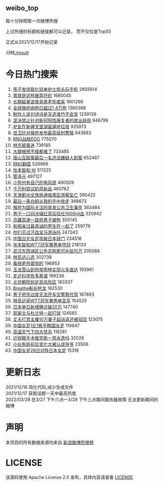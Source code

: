 weibo_top  
---
每十分钟爬取一次微博热搜  

上过热搜的标题和链接都可以记录， 而不仅仅是Top50

正式从2021/12/17开始记录  

*归档[./result](./result/)*

# 今日热门搜索  
1. [孩子发烧取化验单护士低头玩手机](https://s.weibo.com//weibo?q=%23%E5%AD%A9%E5%AD%90%E5%8F%91%E7%83%A7%E5%8F%96%E5%8C%96%E9%AA%8C%E5%8D%95%E6%8A%A4%E5%A3%AB%E4%BD%8E%E5%A4%B4%E7%8E%A9%E6%89%8B%E6%9C%BA%23&Refer=top) 2855914
2. [胃就是这样被弄坏的](https://s.weibo.com//weibo?q=%23%E8%83%83%E5%B0%B1%E6%98%AF%E8%BF%99%E6%A0%B7%E8%A2%AB%E5%BC%84%E5%9D%8F%E7%9A%84%23&Refer=top) 1680045
3. [长期超量进食易患老年痴呆](https://s.weibo.com//weibo?q=%23%E9%95%BF%E6%9C%9F%E8%B6%85%E9%87%8F%E8%BF%9B%E9%A3%9F%E6%98%93%E6%82%A3%E8%80%81%E5%B9%B4%E7%97%B4%E5%91%86%23&Refer=top) 1601266
4. [全球猴痘病例已超过1.4万例](https://s.weibo.com//weibo?q=%23%E5%85%A8%E7%90%83%E7%8C%B4%E7%97%98%E7%97%85%E4%BE%8B%E5%B7%B2%E8%B6%85%E8%BF%871.4%E4%B8%87%E4%BE%8B%23&Refer=top) 1360368
5. [制作人说刘诗诗是天选淮竹不会变](https://s.weibo.com//weibo?q=%23%E5%88%B6%E4%BD%9C%E4%BA%BA%E8%AF%B4%E5%88%98%E8%AF%97%E8%AF%97%E6%98%AF%E5%A4%A9%E9%80%89%E6%B7%AE%E7%AB%B9%E4%B8%8D%E4%BC%9A%E5%8F%98%23&Refer=top) 1239139
6. [坚决禁止针对新冠阳性康复者的就业歧视](https://s.weibo.com//weibo?q=%23%E5%9D%9A%E5%86%B3%E7%A6%81%E6%AD%A2%E9%92%88%E5%AF%B9%E6%96%B0%E5%86%A0%E9%98%B3%E6%80%A7%E5%BA%B7%E5%A4%8D%E8%80%85%E7%9A%84%E5%B0%B1%E4%B8%9A%E6%AD%A7%E8%A7%86%23&Refer=top) 946799
7. [驴友在新疆天堂湖留遍地垃圾](https://s.weibo.com//weibo?q=%23%E9%A9%B4%E5%8F%8B%E5%9C%A8%E6%96%B0%E7%96%86%E5%A4%A9%E5%A0%82%E6%B9%96%E7%95%99%E9%81%8D%E5%9C%B0%E5%9E%83%E5%9C%BE%23&Refer=top) 925973
8. [世卫针对猴痘发布最高级别警报](https://s.weibo.com//weibo?q=%23%E4%B8%96%E5%8D%AB%E9%92%88%E5%AF%B9%E7%8C%B4%E7%97%98%E5%8F%91%E5%B8%83%E6%9C%80%E9%AB%98%E7%BA%A7%E5%88%AB%E8%AD%A6%E6%8A%A5%23&Refer=top) 843683
9. [RNG战胜EDG](https://s.weibo.com//weibo?q=%23RNG%E6%88%98%E8%83%9CEDG%23&Refer=top) 775070
10. [林志颖昏迷](https://s.weibo.com//weibo?q=%23%E6%9E%97%E5%BF%97%E9%A2%96%E6%98%8F%E8%BF%B7%23&Refer=top) 739185
11. [大腿根想不瘦都难了](https://s.weibo.com//weibo?q=%23%E5%A4%A7%E8%85%BF%E6%A0%B9%E6%83%B3%E4%B8%8D%E7%98%A6%E9%83%BD%E9%9A%BE%E4%BA%86%23&Refer=top) 733485
12. [唐山互殴案最后一名违法嫌疑人到案](https://s.weibo.com//weibo?q=%23%E5%94%90%E5%B1%B1%E4%BA%92%E6%AE%B4%E6%A1%88%E6%9C%80%E5%90%8E%E4%B8%80%E5%90%8D%E8%BF%9D%E6%B3%95%E5%AB%8C%E7%96%91%E4%BA%BA%E5%88%B0%E6%A1%88%23&Refer=top) 652487
13. [RNG翻盘](https://s.weibo.com//weibo?q=%23RNG%E7%BF%BB%E7%9B%98%23&Refer=top) 526889
14. [张本智和 吵](https://s.weibo.com//weibo?q=%E5%BC%A0%E6%9C%AC%E6%99%BA%E5%92%8C%20%E5%90%B5&Refer=top) 511325
15. [管泽元](https://s.weibo.com//weibo?q=%E7%AE%A1%E6%B3%BD%E5%85%83&Refer=top) 497127
16. [小狗也有自己的电风扇](https://s.weibo.com//weibo?q=%23%E5%B0%8F%E7%8B%97%E4%B9%9F%E6%9C%89%E8%87%AA%E5%B7%B1%E7%9A%84%E7%94%B5%E9%A3%8E%E6%89%87%23&Refer=top) 490509
17. [千万别尝试奶茶新品](https://s.weibo.com//weibo?q=%23%E5%8D%83%E4%B8%87%E5%88%AB%E5%B0%9D%E8%AF%95%E5%A5%B6%E8%8C%B6%E6%96%B0%E5%93%81%23&Refer=top) 460762
18. [天津蓟州文旅局通报景区游客坠亡](https://s.weibo.com//weibo?q=%23%E5%A4%A9%E6%B4%A5%E8%93%9F%E5%B7%9E%E6%96%87%E6%97%85%E5%B1%80%E9%80%9A%E6%8A%A5%E6%99%AF%E5%8C%BA%E6%B8%B8%E5%AE%A2%E5%9D%A0%E4%BA%A1%23&Refer=top) 390422
19. [最后一条白鲟从我的手中放走](https://s.weibo.com//weibo?q=%23%E6%9C%80%E5%90%8E%E4%B8%80%E6%9D%A1%E7%99%BD%E9%B2%9F%E4%BB%8E%E6%88%91%E7%9A%84%E6%89%8B%E4%B8%AD%E6%94%BE%E8%B5%B0%23&Refer=top) 368673
20. [猴痘为国际关注的突发公共卫生事件](https://s.weibo.com//weibo?q=%23%E7%8C%B4%E7%97%98%E4%B8%BA%E5%9B%BD%E9%99%85%E5%85%B3%E6%B3%A8%E7%9A%84%E7%AA%81%E5%8F%91%E5%85%AC%E5%85%B1%E5%8D%AB%E7%94%9F%E4%BA%8B%E4%BB%B6%23&Refer=top) 363484
21. [男子一口闷冰镇红茶后狂吐1000ml血](https://s.weibo.com//weibo?q=%23%E7%94%B7%E5%AD%90%E4%B8%80%E5%8F%A3%E9%97%B7%E5%86%B0%E9%95%87%E7%BA%A2%E8%8C%B6%E5%90%8E%E7%8B%82%E5%90%901000ml%E8%A1%80%23&Refer=top) 320942
22. [京藏高速一路怒男子被拘](https://s.weibo.com//weibo?q=%23%E4%BA%AC%E8%97%8F%E9%AB%98%E9%80%9F%E4%B8%80%E8%B7%AF%E6%80%92%E7%94%B7%E5%AD%90%E8%A2%AB%E6%8B%98%23&Refer=top) 305145
23. [和相亲过最真诚的男生在一起了](https://s.weibo.com//weibo?q=%23%E5%92%8C%E7%9B%B8%E4%BA%B2%E8%BF%87%E6%9C%80%E7%9C%9F%E8%AF%9A%E7%9A%84%E7%94%B7%E7%94%9F%E5%9C%A8%E4%B8%80%E8%B5%B7%E4%BA%86%23&Refer=top) 259776
24. [你们见过汗血宝马游泳吗](https://s.weibo.com//weibo?q=%23%E4%BD%A0%E4%BB%AC%E8%A7%81%E8%BF%87%E6%B1%97%E8%A1%80%E5%AE%9D%E9%A9%AC%E6%B8%B8%E6%B3%B3%E5%90%97%23&Refer=top) 247243
25. [中国台北女足攻破日本球门](https://s.weibo.com//weibo?q=%23%E4%B8%AD%E5%9B%BD%E5%8F%B0%E5%8C%97%E5%A5%B3%E8%B6%B3%E6%94%BB%E7%A0%B4%E6%97%A5%E6%9C%AC%E7%90%83%E9%97%A8%23&Refer=top) 234518
26. [张本智和WTT冠军赛男单夺冠](https://s.weibo.com//weibo?q=%23%E5%BC%A0%E6%9C%AC%E6%99%BA%E5%92%8CWTT%E5%86%A0%E5%86%9B%E8%B5%9B%E7%94%B7%E5%8D%95%E5%A4%BA%E5%86%A0%23&Refer=top) 218133
27. [武汉东西湖区公务员购房可补贴15万](https://s.weibo.com//weibo?q=%23%E6%AD%A6%E6%B1%89%E4%B8%9C%E8%A5%BF%E6%B9%96%E5%8C%BA%E5%85%AC%E5%8A%A1%E5%91%98%E8%B4%AD%E6%88%BF%E5%8F%AF%E8%A1%A5%E8%B4%B415%E4%B8%87%23&Refer=top) 205088
28. [林高远心态](https://s.weibo.com//weibo?q=%23%E6%9E%97%E9%AB%98%E8%BF%9C%E5%BF%83%E6%80%81%23&Refer=top) 202739
29. [看把老外震惊的](https://s.weibo.com//weibo?q=%23%E7%9C%8B%E6%8A%8A%E8%80%81%E5%A4%96%E9%9C%87%E6%83%8A%E7%9A%84%23&Refer=top) 196953
30. [玉龙雪山到热带雨林实现火车直达](https://s.weibo.com//weibo?q=%23%E7%8E%89%E9%BE%99%E9%9B%AA%E5%B1%B1%E5%88%B0%E7%83%AD%E5%B8%A6%E9%9B%A8%E6%9E%97%E5%AE%9E%E7%8E%B0%E7%81%AB%E8%BD%A6%E7%9B%B4%E8%BE%BE%23&Refer=top) 193961
31. [走近科学有多离谱](https://s.weibo.com//weibo?q=%23%E8%B5%B0%E8%BF%91%E7%A7%91%E5%AD%A6%E6%9C%89%E5%A4%9A%E7%A6%BB%E8%B0%B1%23&Refer=top) 189236
32. [北京朝阳划定高风险区](https://s.weibo.com//weibo?q=%23%E5%8C%97%E4%BA%AC%E6%9C%9D%E9%98%B3%E5%88%92%E5%AE%9A%E9%AB%98%E9%A3%8E%E9%99%A9%E5%8C%BA%23&Refer=top) 183337
33. [Breathe船长抢龙](https://s.weibo.com//weibo?q=%23Breathe%E8%88%B9%E9%95%BF%E6%8A%A2%E9%BE%99%23&Refer=top) 182530
34. [男子悲伤过度无法开车交警帮代驾](https://s.weibo.com//weibo?q=%23%E7%94%B7%E5%AD%90%E6%82%B2%E4%BC%A4%E8%BF%87%E5%BA%A6%E6%97%A0%E6%B3%95%E5%BC%80%E8%BD%A6%E4%BA%A4%E8%AD%A6%E5%B8%AE%E4%BB%A3%E9%A9%BE%23&Refer=top) 167893
35. [林高远获WTT冠军赛男单亚军](https://s.weibo.com//weibo?q=%23%E6%9E%97%E9%AB%98%E8%BF%9C%E8%8E%B7WTT%E5%86%A0%E5%86%9B%E8%B5%9B%E7%94%B7%E5%8D%95%E4%BA%9A%E5%86%9B%23&Refer=top) 154525
36. [日本单日新增确诊破20万](https://s.weibo.com//weibo?q=%23%E6%97%A5%E6%9C%AC%E5%8D%95%E6%97%A5%E6%96%B0%E5%A2%9E%E7%A1%AE%E8%AF%8A%E7%A0%B420%E4%B8%87%23&Refer=top) 147740
37. [郭昊文与杜兰特一起打球](https://s.weibo.com//weibo?q=%23%E9%83%AD%E6%98%8A%E6%96%87%E4%B8%8E%E6%9D%9C%E5%85%B0%E7%89%B9%E4%B8%80%E8%B5%B7%E6%89%93%E7%90%83%23&Refer=top) 124565
38. [丈夫打赏主播10万妻子起诉返还被驳回](https://s.weibo.com//weibo?q=%23%E4%B8%88%E5%A4%AB%E6%89%93%E8%B5%8F%E4%B8%BB%E6%92%AD10%E4%B8%87%E5%A6%BB%E5%AD%90%E8%B5%B7%E8%AF%89%E8%BF%94%E8%BF%98%E8%A2%AB%E9%A9%B3%E5%9B%9E%23&Refer=top) 123075
39. [中国女足1比1扳平韩国女足](https://s.weibo.com//weibo?q=%23%E4%B8%AD%E5%9B%BD%E5%A5%B3%E8%B6%B31%E6%AF%941%E6%89%B3%E5%B9%B3%E9%9F%A9%E5%9B%BD%E5%A5%B3%E8%B6%B3%23&Refer=top) 119947
40. [高温天气下四大禁忌](https://s.weibo.com//weibo?q=%23%E9%AB%98%E6%B8%A9%E5%A4%A9%E6%B0%94%E4%B8%8B%E5%9B%9B%E5%A4%A7%E7%A6%81%E5%BF%8C%23&Refer=top) 118281
41. [近视眼手术做完能一劳永逸吗](https://s.weibo.com//weibo?q=%23%E8%BF%91%E8%A7%86%E7%9C%BC%E6%89%8B%E6%9C%AF%E5%81%9A%E5%AE%8C%E8%83%BD%E4%B8%80%E5%8A%B3%E6%B0%B8%E9%80%B8%E5%90%97%23&Refer=top) 32028
42. [小伙有娃前后变化大被认成爷爷](https://s.weibo.com//weibo?q=%23%E5%B0%8F%E4%BC%99%E6%9C%89%E5%A8%83%E5%89%8D%E5%90%8E%E5%8F%98%E5%8C%96%E5%A4%A7%E8%A2%AB%E8%AE%A4%E6%88%90%E7%88%B7%E7%88%B7%23&Refer=top) 23506
43. [中国女足26日对阵日本女足](https://s.weibo.com//weibo?q=%23%E4%B8%AD%E5%9B%BD%E5%A5%B3%E8%B6%B326%E6%97%A5%E5%AF%B9%E9%98%B5%E6%97%A5%E6%9C%AC%E5%A5%B3%E8%B6%B3%23&Refer=top) 15318
# 更新日志  
2021/12/16  简化代码,减少生成文件  
2021/12/17  获取话题一天中最高热度  
2022/03/28  在3/27 下午六点—3/28 下午三点期间服务器故障 无法更新期间的微博  
# 声明  
本项目的所有数据来源均来自 [新浪微博热搜榜](https://s.weibo.com/top/summary)  

# LICENSE
该源码使用 Apache License 2.0 发布，具体内容请查看 [LICENSE](./LICENSE)
